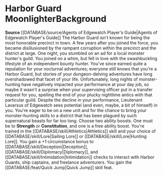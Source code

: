 ﻿---
id: '193'
name: Harbor Guard Moonlighter
source: '[[DATABASE/source/Agents of Edgewatch Player''s Guide|Agents of Edgewatch
  Player''s Guide]]'

---
# Harbor Guard Moonlighter<span class="item-type">Background</span>

**Source** [[DATABASE/source/Agents of Edgewatch Player's Guide|Agents of Edgewatch Player's Guide]]
The Harbor Guard isn't known for being the most honorable precinct in town. A few years after you joined the force, you became disillusioned by the rampant corruption within the precinct and the district at large. One night, you stumbled on an ad for a local monster hunter's guild. You joined on a whim, but fell in love with the swashbuckling lifestyle of an independent bounty hunter. You've since earned quite a reputation for your nocturnal adventures; everyone still knows that you're a Harbor Guard, but stories of your dungeon-delving adventures have long overshadowed that facet of your life. Unfortunately, long nights of monster-hunting have negatively impacted your performance at your day job, so maybe it wasn't a surprise when your supervising officer put in a transfer request for you, spelling the end of your plucky nighttime antics with that particular guild.
 Despite the decline in your performance, Lieutenant Lavarsus of Edgewatch sees potential (and even, maybe, a bit of himself) in you. You're eager to be on a new unit and for the chance to bring your monster-hunting skills to a district that has been plagued by such supernatural beasts for far too long.
 Choose two ability boosts. One must be to **Strength** or **Constitution**, and one is a free ability boost.
 You're trained in the [[DATABASE/skill/Athletics|Athletics]] skill and your choice of [[DATABASE/skill/Lore|Sailing Lore]] or [[DATABASE/skill/Lore|Hunting Lore]]. You gain a +1 circumstance bonus to [[DATABASE/skill/Deception|Deception]], [[DATABASE/skill/Diplomacy|Diplomacy]], and [[DATABASE/skill/Intimidation|Intimidation]] checks to interact with Harbor Guards, ship captains, and freelance adventurers. You gain the [[DATABASE/feat/Quick Jump|Quick Jump]] skill feat.